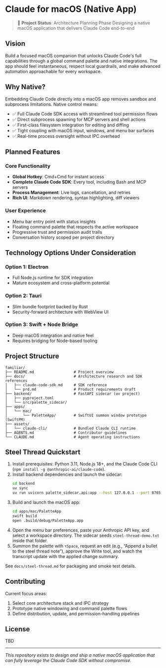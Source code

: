 # Claude for macOS (Native App)

> 🚧 **Project Status**: Architecture Planning Phase
> Designing a native macOS application that delivers Claude Code end-to-end

## Vision

Build a focused macOS companion that unlocks Claude Code's full capabilities through a global command palette and native integrations. The app should feel instantaneous, respect local guardrails, and make advanced automation approachable for every workspace.

## Why Native?

Embedding Claude Code directly into a macOS app removes sandbox and subprocess limitations. Native control means:
- ✅ Full Claude Code SDK access with streamlined tool permission flows
- ✅ Direct subprocess spawning for MCP servers and shell actions
- ✅ First-class filesystem integration for editing and diffing
- ✅ Tight coupling with macOS input, windows, and menu bar surfaces
- ✅ Real-time process oversight without IPC overhead

## Planned Features

### Core Functionality
- **Global Hotkey**: Cmd+Cmd for instant access
- **Complete Claude Code SDK**: Every tool, including Bash and MCP servers
- **Process Management**: Live logs, cancellation, and retries
- **Rich UI**: Markdown rendering, syntax highlighting, diff viewers

### User Experience
- Menu bar entry point with status insights
- Floating command palette that respects the active workspace
- Progressive trust and permission audit trails
- Conversation history scoped per project directory

## Technology Options Under Consideration

### Option 1: Electron
- Full Node.js runtime for SDK integration
- Mature ecosystem and cross-platform potential

### Option 2: Tauri
- Slim bundle footprint backed by Rust
- Security-forward architecture with WebView UI

### Option 3: Swift + Node Bridge
- Deep macOS integration and native feel
- Requires bridging for Node-based tooling

## Project Structure

```
familiar/
├── README.md                  # Project overview
├── docs/                      # Architecture research and SDK references
│   ├── claude-code-sdk.md     # SDK reference
│   └── prd.md                 # Product requirements draft
├── backend/                   # FastAPI sidecar (uv project)
│   ├── pyproject.toml
│   └── src/palette_sidecar/
├── apps/
│   └── mac/
│       └── PaletteApp/        # SwiftUI summon window prototype (SwiftPM)
├── assets/
│   └── claude-cli/            # Bundled Claude CLI runtime
├── AGENTS.md                  # Contributor guidelines
└── CLAUDE.md                  # Agent operating instructions
```

## Steel Thread Quickstart

1. Install prerequisites: Python 3.11, Node.js 18+, and the Claude Code CLI (`npm install -g @anthropic-ai/claude-code`).
2. Install backend dependencies and launch the sidecar:
   ```bash
   cd backend
   uv sync
   uv run uvicorn palette_sidecar.api:app --host 127.0.0.1 --port 8765 --reload
   ```
3. Build and launch the macOS app:
   ```bash
   cd apps/mac/PaletteApp
   swift build
   open .build/debug/PaletteApp.app
   ```
4. Open the menu bar preferences, paste your Anthropic API key, and select a workspace directory. The sidecar seeds `steel-thread-demo.txt` inside that folder.
5. Summon the palette with `⌥Space`, request an edit (e.g., “Append a bullet to the steel thread note”), approve the Write tool, and watch the transcript update with the applied change summary.

See `docs/steel-thread.md` for packaging and smoke test details.

## Contributing

Current focus areas:
1. Select core architecture stack and IPC strategy
2. Prototype native windowing and command palette flows
3. Define distribution, update, and permission-handling pipelines

## License

TBD

---

*This repository exists to design and ship a native macOS application that can fully leverage the Claude Code SDK without compromise.*
